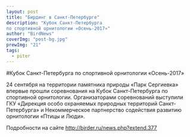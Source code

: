 ```yaml
---
layout: post
title: "Бирдинг в Санкт-Петербурге"
description: "Кубок Санкт-Петербурга
по спортивной орнитологии «Осень-2017»"
author: "BirdNews"
coverImg: "post-bg.jpg"
prewImg: "21"
tags:
  - piter
---
```


#Кубок Санкт-Петербурга по спортивной орнитологии «Осень-2017»



24 сентября на территории памятника природы «Парк Сергиевка» впервые прошли соревнования на Кубок Санкт-Петербурга по спортивной орнитологии. Организаторами соревнований выступили ГКУ «Дирекция особо охраняемых природных территорий Санкт-Петербурга» и Некоммерческое партнерство содействия развитию орнитологии «Птицы и Люди».

Подробности на сайте http://birder.ru/news.php?extend.377